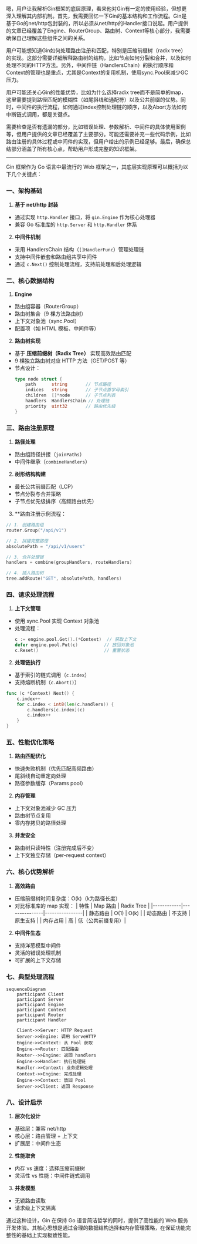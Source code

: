 嗯，用户让我解析Gin框架的底层原理，看来他对Gin有一定的使用经验，但想更深入理解其内部机制。首先，我需要回忆一下Gin的基本结构和工作流程。Gin是基于Go的net/http包封装的，所以必须从net/http的Handler接口说起。用户提供的文章已经覆盖了Engine、RouterGroup、路由树、Context等核心部分，我需要确保自己理解这些组件之间的关系。

用户可能想知道Gin如何处理路由注册和匹配，特别是压缩前缀树（radix tree）的实现。这部分需要详细解释路由树的结构，比如节点如何分裂和合并，以及如何处理不同的HTTP方法。另外，中间件链（HandlersChain）的执行顺序和Context的管理也是重点，尤其是Context的复用机制，使用sync.Pool来减少GC压力。

用户可能还关心Gin的性能优势，比如为什么选择radix tree而不是简单的map，这里需要提到路径匹配的模糊性（如尾斜线和通配符）以及公共前缀的优势。同时，中间件的执行流程，如何通过index控制处理链的顺序，以及Abort方法如何中断链式调用，都是关键点。

需要检查是否有遗漏的部分，比如错误处理、参数解析、中间件的具体使用案例等，但用户提供的文章已经覆盖了主要部分。可能还需要补充一些代码示例，比如路由注册的具体过程或中间件的实现，但用户给出的示例已经足够。最后，确保总结部分涵盖了所有核心点，帮助用户形成完整的知识框架。

---

Gin 框架作为 Go 语言中最流行的 Web 框架之一，其底层实现原理可以概括为以下几个关键点：

### 一、架构基础

1. **基于 net/http 封装**

- 通过实现 `http.Handler` 接口，将 `gin.Engine` 作为核心处理器
- 兼容 Go 标准库的 `http.Server` 和 `http.Handler` 体系

2. **中间件机制**

- 采用 HandlersChain 结构（`[]HandlerFunc`）管理处理链
- 支持中间件嵌套和路由组共享中间件
- 通过 `c.Next()` 控制处理流程，支持前处理和后处理逻辑

### 二、核心数据结构

1. **Engine**

- 路由组容器（RouterGroup）
- 路由树集合（9 棵方法路由树）
- 上下文对象池（sync.Pool）
- 配置项（如 HTML 模板、中间件等）

2. **路由树实现**

- 基于 **压缩前缀树（Radix Tree）** 实现高效路由匹配
- 9 棵独立路由树对应 HTTP 方法（GET/POST 等）
- 节点设计：
  ```go
  type node struct {
      path      string       // 节点路径
      indices   string       // 子节点首字母索引
      children  []*node      // 子节点列表
      handlers  HandlersChain // 处理链
      priority  uint32       // 路由优先级
  }
  ```

### 三、路由注册原理

1. **路径处理**

- 路由组路径拼接（`joinPaths`）
- 中间件继承（`combineHandlers`）

2. **树形结构构建**

- 最长公共前缀匹配（LCP）
- 节点分裂与合并策略
- 子节点优先级排序（高频路由优先）

3. \*\*路由注册示例流程：

```go
// 1. 创建路由组
router.Group("/api/v1")

// 2. 拼接完整路径
absolutePath = "/api/v1/users"

// 3. 合并处理链
handlers = combine(groupHandlers, routeHandlers)

// 4. 插入路由树
tree.addRoute("GET", absolutePath, handlers)
```

### 四、请求处理流程

1. **上下文管理**

- 使用 sync.Pool 实现 Context 对象池
- 处理流程：
  ```go
  c := engine.pool.Get().(*Context)  // 获取上下文
  defer engine.pool.Put(c)          // 放回对象池
  c.Reset()                         // 重置状态
  ```

2. **处理链执行**

- 基于索引的链式调用（`c.index`）
- 支持熔断机制（`c.Abort()`）

```go
func (c *Context) Next() {
    c.index++
    for c.index < int8(len(c.handlers)) {
        c.handlers[c.index](c)
        c.index++
    }
}
```

### 五、性能优化策略

1. **路由匹配优化**

- 快速失败机制（优先匹配高频路由）
- 尾斜线自动重定向处理
- 路径参数缓存（Params pool）

2. **内存管理**

- 上下文对象池减少 GC 压力
- 路由树节点复用
- 零内存拷贝的路径处理

3. **并发安全**

- 路由树只读特性（注册完成后不变）
- 上下文独立存储（per-request context）

### 六、核心优势解析

1. **高效路由**

- 压缩前缀树时间复杂度：O(k)（k为路径长度）
- 对比标准库的 map 实现：
  | 特性 | Map 路由 | Radix Tree |
  |------------|---------------|----------------|
  | 静态路由 | O(1) | O(k) |
  | 动态路由 | 不支持 | 原生支持 |
  | 内存占用 | 高 | 低（公共前缀复用）|

2. **中间件生态**

- 支持洋葱模型中间件
- 灵活的错误处理机制
- 可扩展的上下文存储

### 七、典型处理流程

```mermaid
sequenceDiagram
    participant Client
    participant Server
    participant Engine
    participant Context
    participant Router
    participant Handler

    Client->>Server: HTTP Request
    Server->>Engine: 调用 ServeHTTP
    Engine->>Context: 从 Pool 获取
    Engine->>Router: 匹配路由
    Router-->>Engine: 返回 handlers
    Engine->>Handler: 执行处理链
    Handler->>Context: 业务逻辑处理
    Context->>Engine: 完成处理
    Engine->>Context: 放回 Pool
    Server->>Client: 返回 Response
```

### 八、设计启示

1. **层次化设计**

- 基础层：兼容 net/http
- 核心层：路由管理 + 上下文
- 扩展层：中间件生态

2. **性能取舍**

- 内存 vs 速度：选择压缩前缀树
- 灵活性 vs 性能：中间件链式调用

3. **并发模型**

- 无锁路由读取
- 请求级上下文隔离

通过这种设计，Gin 在保持 Go 语言简洁哲学的同时，提供了高性能的 Web 服务开发体验。其核心思想是通过合理的数据结构选择和内存管理策略，在保证功能完整性的基础上实现极致性能。
